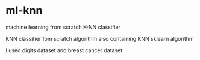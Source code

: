 # ml-knn
machine learning from scratch K-NN classifier

KNN classifier fom scratch algorithm also containing KNN sklearn algorithm

I used digits dataset and breast cancer dataset.
